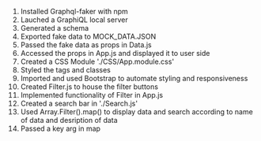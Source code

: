 1. Installed Graphql-faker with npm
2. Lauched a GraphiQL local server
3. Generated a schema
4. Exported fake data to MOCK_DATA.JSON
5. Passed the fake data as props in Data.js
6. Accessed the props in App.js and displayed it to user side
7. Created a CSS Module './CSS/App.module.css'
8. Styled the tags and classes
9. Imported and used Bootstrap to automate styling and responsiveness
10. Created Filter.js to house the filter buttons
11. Implemented functionality of Filter in App.js
12. Created a search bar in './Search.js'
13. Used Array.Filter().map() to display data and search according to name of data and desription of data
14. Passed a key arg in map